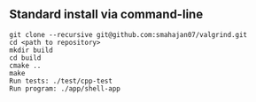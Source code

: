 ## Standard install via command-line
```
git clone --recursive git@github.com:smahajan07/valgrind.git
cd <path to repository>
mkdir build
cd build
cmake ..
make
Run tests: ./test/cpp-test
Run program: ./app/shell-app
```
